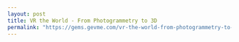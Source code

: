 ```yaml
---
layout: post
title: VR the World - From Photogrammetry to 3D
permalink: "https://gems.gevme.com/vr-the-world-from-photogrammetry-to-3d"
---
```

